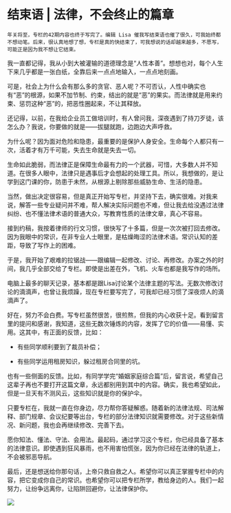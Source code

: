 # 结束语 | 法律，不会终止的篇章

    年关将至，专栏的42期内容也终于写完了。编辑 Lisa 催我写结束语也催了很久，可我始终都不想动笔。后来，很认真地想了想，专栏是真的快结束了，可我想说的话却越来越多，不愿写，可能正是因为我不想让它结束。

我一直都记得，我从小到大被灌输的道德理念是“人性本善”。想想也对，每个人生下来几乎都是一张白纸，全靠后来一点点地输入，一点点地刻画。

可是，社会上为什么会有那么多的贪官、恶人呢？不可否认，人性中确实也有“恶”的根源，如果不加节制、约束，结出的就是“恶”的果实。而法律就是用来约束、惩罚这种“恶”的，把恶性圈起来，不让其释放。

还记得，以前，在我给企业员工做培训时，有人曾问我，深夜遇到了持刀歹徒，该怎么办？我说，你要做的就是——拔腿就跑，边跑边大声呼救。

为什么呢？因为面对危险和隐患，最重要的是保护人身安全。生命每个人都只有一次，活着才有万千可能，失去生命就是失去一切。

生命如此脆弱，而法律正是保障生命最有力的一个武器，可惜，大多数人并不知道。在很多人眼中，法律只是遇事后才会想起的处理工具。所以，我想做的，是让学到这门课的你，防患于未然，从根源上剔除那些威胁生命、生活的隐患。

当然，做出决定很容易，但是真正开始写专栏，并坚持下去，确实很难。对我来说，解答一些专业疑问并不难，帮人解决实际问题也不难，但让我去给没遇过法律纠纷、也不懂法律术语的普通大众，写教育性质的法律文章，真心不容易。

接到约稿，我按着律师的行文习惯，很快写了十多篇，但是一次次被打回去修改。因为我眼中的常识，在非专业人士眼里，是枯燥晦涩的法律术语。常识认知的差距，导致了写作上的困难。

于是，我开始了艰难的拉锯战——跟编辑一起修改、讨论、再修改。办案之外的时间，我几乎全部交给了专栏。即使是出差在外，飞机、火车也都是我写作的场所。

电脑上最多的聊天记录，基本都是跟Lisa讨论某个法律主题的写法。无数次修改讨论的滴滴声，也曾让我烦躁，现在专栏要写完了，可我却已经习惯了深夜烦人的滴滴声了。

好在，努力不会白费。写专栏虽然很苦，很煎熬，但我的内心收获十足。看到留言里的提问和感谢，我知道，这些无数次锤炼的内容，发挥了它的价值——易懂、实用。这其中，有正面的反馈，比如：

*   有些同学顺利要到了裁员补偿；
    
*   有些同学运用租房知识，躲过租房合同里的坑。
    

也有一些侧面的反馈。比如，有同学学完“婚姻家庭综合篇”后，留言说，希望自己这辈子再也不要打开这篇文章，永远都别用到其中的内容。确实，我也希望如此，但是一旦天有不测风云，这些知识就是你的保护伞。

只要专栏在，我就一直在你身边，尽力帮你答疑解惑。随着新的法律法规、司法解释、部门规章、会议纪要等出台，专栏的部分法律知识就需要修改。对于这些新情况、新问题，我也会再继续修改、完善下去。

愿你知法、懂法、守法、会用法。最起码，通过学习这个专栏，你已经具备了基本的法律意识。即使遇到狂风暴雨，也不用害怕慌张，因为你已经在法律的轨道上，不会被邪恶导航。

最后，还是想送给你那句话，上帝只救自救之人。希望你可以真正掌握专栏中的内容，把它变成你自己的常识。也希望你可以把专栏所学，教给身边的人。我们一起努力，让纷争远离你，让陷阱回避你，让法律保护你。

[![](https://static001.geekbang.org/resource/image/35/da/351b317a0328f2562dffcf90b7a138da.jpg)](https://wj.qq.com/s2/3144882/8c1e/)
    